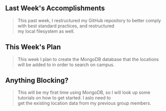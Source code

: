 ## Last Week's Accomplishments

> This past week, I restructured my GitHub repository to better comply with best standard practices, and restructured \
> my local filesystem as well.


## This Week's Plan

> This week I plan to create the MongoDB database that the locations will be added to in order to search on campus.

## Anything Blocking?

> This will be my firat time using MongoDB, so I will look up some tutorials on how to get started. I aslo need to \
> get the existing location data from my previous group members.

